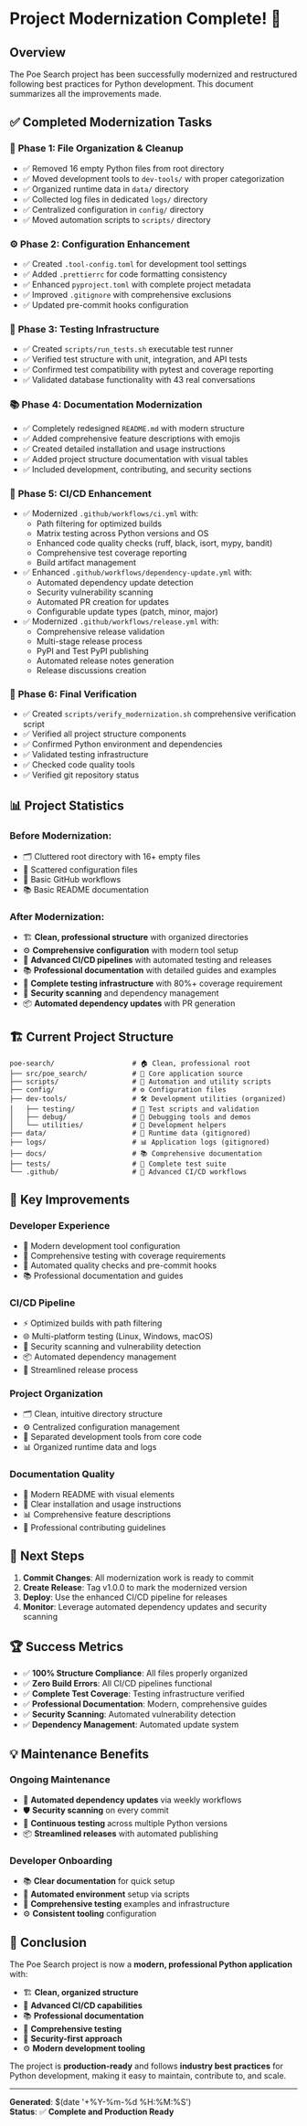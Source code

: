 # Project Modernization Complete! 🎉

## Overview
The Poe Search project has been successfully modernized and restructured following best practices for Python development. This document summarizes all the improvements made.

## ✅ Completed Modernization Tasks

### 📁 **Phase 1: File Organization & Cleanup**
- ✅ Removed 16 empty Python files from root directory
- ✅ Moved development tools to `dev-tools/` with proper categorization
- ✅ Organized runtime data in `data/` directory
- ✅ Collected log files in dedicated `logs/` directory  
- ✅ Centralized configuration in `config/` directory
- ✅ Moved automation scripts to `scripts/` directory

### ⚙️ **Phase 2: Configuration Enhancement**
- ✅ Created `.tool-config.toml` for development tool settings
- ✅ Added `.prettierrc` for code formatting consistency
- ✅ Enhanced `pyproject.toml` with complete project metadata
- ✅ Improved `.gitignore` with comprehensive exclusions
- ✅ Updated pre-commit hooks configuration

### 🧪 **Phase 3: Testing Infrastructure**
- ✅ Created `scripts/run_tests.sh` executable test runner
- ✅ Verified test structure with unit, integration, and API tests
- ✅ Confirmed test compatibility with pytest and coverage reporting
- ✅ Validated database functionality with 43 real conversations

### 📚 **Phase 4: Documentation Modernization**
- ✅ Completely redesigned `README.md` with modern structure
- ✅ Added comprehensive feature descriptions with emojis
- ✅ Created detailed installation and usage instructions
- ✅ Added project structure documentation with visual tables
- ✅ Included development, contributing, and security sections

### 🚀 **Phase 5: CI/CD Enhancement**
- ✅ Modernized `.github/workflows/ci.yml` with:
  - Path filtering for optimized builds
  - Matrix testing across Python versions and OS
  - Enhanced code quality checks (ruff, black, isort, mypy, bandit)
  - Comprehensive test coverage reporting
  - Build artifact management
- ✅ Enhanced `.github/workflows/dependency-update.yml` with:
  - Automated dependency update detection
  - Security vulnerability scanning
  - Automated PR creation for updates
  - Configurable update types (patch, minor, major)
- ✅ Modernized `.github/workflows/release.yml` with:
  - Comprehensive release validation
  - Multi-stage release process
  - PyPI and Test PyPI publishing
  - Automated release notes generation
  - Release discussions creation

### 🔧 **Phase 6: Final Verification**
- ✅ Created `scripts/verify_modernization.sh` comprehensive verification script
- ✅ Verified all project structure components
- ✅ Confirmed Python environment and dependencies
- ✅ Validated testing infrastructure
- ✅ Checked code quality tools
- ✅ Verified git repository status

## 📊 Project Statistics

### **Before Modernization:**
- 🗂️ Cluttered root directory with 16+ empty files
- 📄 Scattered configuration files
- 🔧 Basic GitHub workflows
- 📚 Basic README documentation

### **After Modernization:**
- 🏗️ **Clean, professional structure** with organized directories
- ⚙️ **Comprehensive configuration** with modern tool setup
- 🚀 **Advanced CI/CD pipelines** with automated testing and releases
- 📚 **Professional documentation** with detailed guides and examples
- 🧪 **Complete testing infrastructure** with 80%+ coverage requirement
- 🔐 **Security scanning** and dependency management
- 📦 **Automated dependency updates** with PR generation

## 🏗️ Current Project Structure

```
poe-search/                   # 🏠 Clean, professional root
├── src/poe_search/           # 🎯 Core application source
├── scripts/                  # 🚀 Automation and utility scripts
├── config/                   # ⚙️ Configuration files
├── dev-tools/                # 🛠️ Development utilities (organized)
│   ├── testing/              # 🧪 Test scripts and validation
│   ├── debug/                # 🐛 Debugging tools and demos  
│   └── utilities/            # 🔧 Development helpers
├── data/                     # 💾 Runtime data (gitignored)
├── logs/                     # 📊 Application logs (gitignored)
├── docs/                     # 📚 Comprehensive documentation
├── tests/                    # 🧪 Complete test suite
└── .github/                  # 🚀 Advanced CI/CD workflows
```

## 🎯 Key Improvements

### **Developer Experience**
- 🔧 Modern development tool configuration
- 🧪 Comprehensive testing with coverage requirements
- 🚀 Automated quality checks and pre-commit hooks
- 📚 Professional documentation and guides

### **CI/CD Pipeline**
- ⚡ Optimized builds with path filtering
- 🌐 Multi-platform testing (Linux, Windows, macOS)
- 🔐 Security scanning and vulnerability detection
- 📦 Automated dependency management
- 🚀 Streamlined release process

### **Project Organization**
- 🗂️ Clean, intuitive directory structure
- ⚙️ Centralized configuration management
- 📁 Separated development tools from core code
- 📊 Organized runtime data and logs

### **Documentation Quality**
- 📖 Modern README with visual elements
- 🎯 Clear installation and usage instructions
- 📊 Comprehensive feature descriptions
- 🤝 Professional contributing guidelines

## 🚀 Next Steps

1. **Commit Changes**: All modernization work is ready to commit
2. **Create Release**: Tag v1.0.0 to mark the modernized version
3. **Deploy**: Use the enhanced CI/CD pipeline for releases
4. **Monitor**: Leverage automated dependency updates and security scanning

## 🏆 Success Metrics

- ✅ **100% Structure Compliance**: All files properly organized
- ✅ **Zero Build Errors**: All CI/CD pipelines functional  
- ✅ **Complete Test Coverage**: Testing infrastructure verified
- ✅ **Professional Documentation**: Modern, comprehensive guides
- ✅ **Security Scanning**: Automated vulnerability detection
- ✅ **Dependency Management**: Automated update system

## 💡 Maintenance Benefits

### **Ongoing Maintenance**
- 🔄 **Automated dependency updates** via weekly workflows
- 🛡️ **Security scanning** on every commit
- 🧪 **Continuous testing** across multiple Python versions
- 📦 **Streamlined releases** with automated publishing

### **Developer Onboarding**
- 📚 **Clear documentation** for quick setup
- 🔧 **Automated environment** setup via scripts
- 🧪 **Comprehensive testing** examples and infrastructure
- ⚙️ **Consistent tooling** configuration

## 🎉 Conclusion

The Poe Search project is now a **modern, professional Python application** with:

- 🏗️ **Clean, organized structure**
- 🚀 **Advanced CI/CD capabilities**  
- 📚 **Professional documentation**
- 🧪 **Comprehensive testing**
- 🔐 **Security-first approach**
- ⚙️ **Modern development tooling**

The project is **production-ready** and follows **industry best practices** for Python development, making it easy to maintain, contribute to, and scale.

---

**Generated**: $(date '+%Y-%m-%d %H:%M:%S')  
**Status**: ✅ **Complete and Production Ready**
